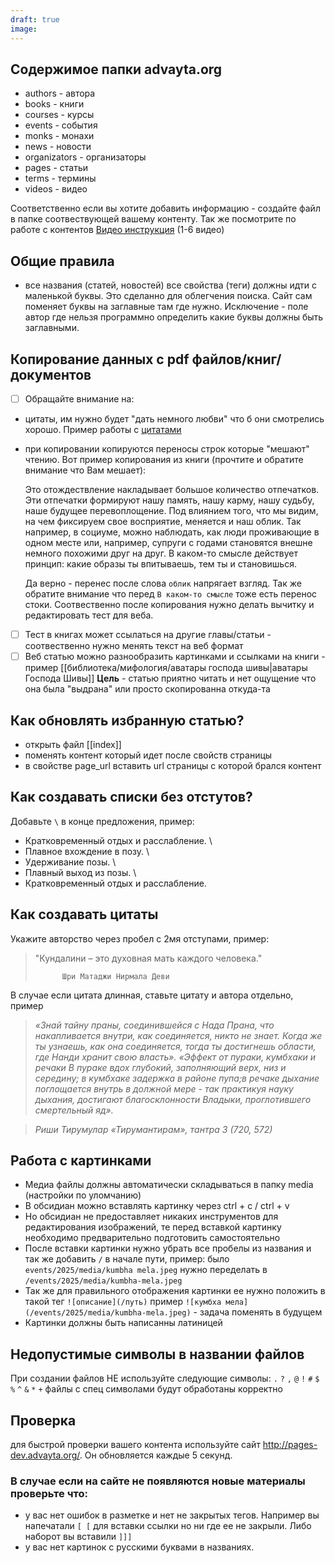 ```yaml
---
draft: true
image:
---
```

## Содержимое папки advayta.org

- authors - автора
- books - книги
- courses - курсы
- events - события
- monks - монахи
- news - новости
- organizators - организаторы
- pages - статьи
- terms  - термины
- videos - видео

Соответственно если вы хотите добавить информацию - создайте файл в папке соотвествующей вашему контенту. Так же посмотрите по работе с контентов [Видео инструкция](https://www.youtube.com/watch?v=CKRgUveNZx8&list=PLeDR6lYFEHWEUxwSA8OplPLvk50DCVraH&index=2) (1-6 видео)

## Общие правила
- все названия (статей, новостей) все свойства (теги) должны идти с маленькой буквы. Это сделанно для облегчения поиска. Сайт сам поменяет буквы на заглавные там где нужно. Исключение - поле автор где нельзя программно определить какие буквы должны быть заглавными.


## Копирование данных с pdf файлов/книг/документов

- [ ] Обращайте внимание на:
- цитаты, им нужно будет "дать немного любви" что б они смотрелись хорошо. Пример работы с [цитатами](https://www.advayta.org/new/pages/anuttara-tantra/shakti-yantra/kundalini)
- при копировании копируются переносы строк которые "мешают" чтению. Вот пример копирования из книги (прочтите и обратите внимание что Вам мешает):
  
  Это отождествление накладывает большое количество отпечатков. Эти отпечатки формируют нашу память, нашу карму, нашу судьбу, наше будущее перевоплощение. Под влиянием того, что мы видим, на чем фиксируем свое восприятие, меняется и наш облик.
  Так например, в социуме, можно наблюдать, как люди проживающие в одном месте или, например, супруги с годами становятся внешне немного похожими друг на друг. 
  В каком-то смысле действует принцип: какие образы ты впитываешь, тем ты и становишься.
  
  Да верно - перенес после слова `облик` напрягает взгляд. Так же обратите внимание что перед `В каком-то смысле` тоже есть перенос стоки. Соотвественно после копирования нужно делать вычитку и редактировать тест для веба.
- [ ] Тест в книгах может ссылаться на другие главы/статьи - соотвественно нужно менять текст на веб формат
- [ ] Веб статью можно разнообразить картинками и ссылками на книги - пример [[библиотека/мифология/аватары господа шивы|аватары Господа Шивы]]
 **Цель** - статью приятно читать и нет ощущение что она была "выдрана" или просто скопированна откуда-та

## Как обновлять избранную статью?
- открыть файл [[index]]
- поменять контент который идет после свойств страницы
- в свойстве page_url вставить url страницы с которой брался контент

## Как создавать списки без отстутов?
Добавьте `\` в конце предложения, пример:

- Кратковременный отдых и расслабление. \
- Плавное вхождение в позу. \
- Удерживание позы. \
- Плавный выход из позы. \
- Кратковременный отдых и расслабление.

## Как создавать цитаты
Укажите авторство через пробел с 2мя отступами, пример:
> "Кундалини – это духовная мать каждого человека."
> 
>           Шри Матаджи Нирмала Деви

В случае если цитата длинная, ставьте цитату и автора отдельно, пример

> _«Знай тайну праны, соединившейся с Нада_
_Прана, что накапливается внутри,_
_как соединяется, никто не знает._
_Когда же ты узнаешь, как она соединяется,_
_тогда ты достигнешь области,_
_где Нанди хранит свою власть»._
_«Эффект от пураки, кумбхаки и речаки_
_В пураке вдох глубокий,_
_заполняющий верх, низ и середину;_
_в кумбхаке задержка в районе пупа;в речаке дыхание поглощается внутрь в должной мере  - так практикуя науку дыхания,_
_достигают благосклонности Владыки,_
_проглотившего смертельный яд»._

> _Риши Тирумулар «Тирумантирам»,_
                         _тантра 3 (720, 572)_




## Работа с картинками
- Медиа файлы должны автоматически складываться в папку media (настройки по уломчанию)
- В обсидиан можно вставлять картинку через ctrl + c / ctrl + v
- Но обсидиан не предоставляет никаких инструментов для редактирования изображений, те перед вставкой картинку необходимо предварительно подготовить самостоятельно
- После вставки картинки нужно убрать все пробелы из названия и так же добавить `/` в начале пути, пример: было `events/2025/media/kumbha mela.jpeg`  нужно переделать в `/events/2025/media/kumbha-mela.jpeg`
- Так же для правильного отображения картинки ее нужно положить в такой тег `![описание](/путь)` пример `![кумбха мела](/events/2025/media/kumbha-mela.jpeg)` - задача поменять в будущем 
- Картинки должны быть написанны латиницей
  
## Недопустимые символы в названии файлов
При создании файлов НЕ используйте следующие символы: `.` `?` `,` `@` `!` `#` `$` `%` `^` `&` `*` `+`  файлы с спец символами будут обработаны корректно

## Проверка

для быстрой проверки вашего контента используйте сайт http://pages-dev.advayta.org/. Он обновляется каждые 5 секунд.

### В случае если на сайте не появляются новые материалы проверьте что:
- у вас нет ошибок в разметке и нет не закрытых тегов. Например вы напечатали `[ [` для вставки ссылки но ни где ее не закрыли. Либо наборот вы вставили `]]]` 
- у вас нет картинок с русскими буквами в названиях. 
